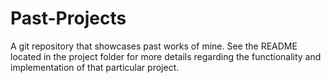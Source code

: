 # Past-Projects
A git repository that showcases past works of mine. See the README located in the project folder for more details regarding the functionality and implementation of that particular project.

